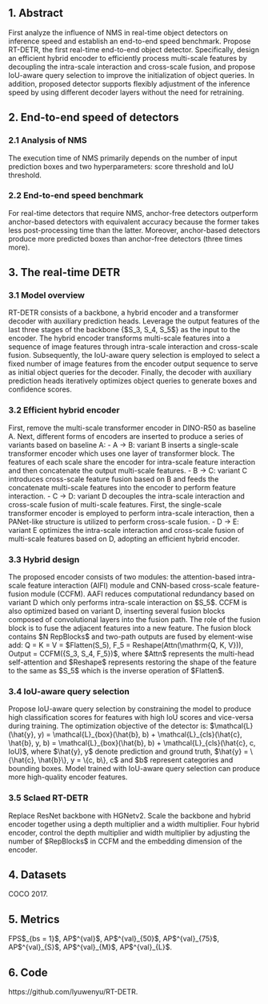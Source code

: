 <h2>1. Abstract</h2>
First analyze the influence of NMS in real-time object detectors on inference speed and establish an end-to-end speed benchmark. Propose RT-DETR, the first real-time end-to-end object detector. Specifically, design an efficient hybrid encoder to efficiently process multi-scale features by decoupling the intra-scale interaction and cross-scale fusion, and propose IoU-aware query selection to improve the initialization of object queries. In addition, proposed detector supports flexibly adjustment of the inference speed by using different decoder layers without the need for retraining.
<h2>2. End-to-end speed of detectors</h2>
<h3>2.1 Analysis of NMS</h3>
The execution time of NMS primarily depends on the number of input prediction boxes and two hyperparameters: score threshold and IoU threshold.
<h3>2.2 End-to-end speed benchmark</h3>
For real-time detectors that require NMS, anchor-free detectors outperform anchor-based detectors with equivalent accuracy because the former takes less post-processing time than the latter. Moreover, anchor-based detectors produce more predicted boxes than anchor-free detectors (three times more).
<h2>3. The real-time DETR</h2>
<h3>3.1 Model overview</h3>
RT-DETR consists of a backbone, a hybrid encoder and a transformer decoder with auxiliary prediction heads. Leverage the output features of the last three stages of the backbone {$S_3, S_4, S_5$} as the input to the encoder. The hybrid encoder transforms multi-scale features into a sequence of image features through intra-scale interaction and cross-scale fusion. Subsequently, the IoU-aware query selection is employed to select a fixed number of image features from the encoder output sequence to serve as initial object queries for the decoder. Finally, the decoder with auxiliary prediction heads iteratively optimizes object queries to generate boxes and confidence scores.
<h3>3.2 Efficient hybrid encoder</h3>
First, remove the multi-scale transformer encoder in DINO-R50 as baseline A. Next, different forms of encoders are inserted to produce a series of variants based on baseline A:
- A -> B: variant B inserts a single-scale transformer encoder which uses one layer of transformer block. The features of each scale share the encoder for intra-scale feature interaction and then concatenate the output multi-scale features.
- B -> C: variant C introduces cross-scale feature fusion based on B and feeds the concatenate multi-scale features into the encoder to perform feature interaction.
- C -> D: variant D decouples the intra-scale interaction and cross-scale fusion of multi-scale features. First, the single-scale transformer encoder is employed to perform intra-scale interaction, then a PANet-like structure is utilized to perform cross-scale fusion.
- D -> E: variant E optimizes the intra-scale interaction and cross-scale fusion of multi-scale features based on D, adopting an efficient hybrid encoder.
<h3>3.3 Hybrid design</h3>
The proposed encoder consists of two modules: the attention-based intra-scale feature interaction (AIFI) module and CNN-based cross-scale feature-fusion module (CCFM). AAFI reduces computational redundancy based on variant D which only performs intra-scale interaction on $S_5$. CCFM is also optimized based on variant D, inserting several fusion blocks composed of convolutional layers into the fusion path. The role of the fusion block is to fuse the adjacent features into a new feature. The fusion block contains $N RepBlocks$ and two-path outputs are fused by element-wise add: Q = K = V = $Flatten(S_5), F_5 = Reshape(Attn(\mathrm{Q, K, V})), Output = CCFM({S_3, S_4, F_5})$, where $Attn$ represents the multi-head self-attention and $Reshape$ represents restoring the shape of the feature to the same as $S_5$ which is the inverse operation of $Flatten$.
<h3>3.4 IoU-aware query selection</h3>
Propose IoU-aware query selection by constraining the model to produce high classification scores for features with high IoU scores and vice-versa during training. The optimization objective of the detector is: $\mathcal{L}(\hat{y}, y) = \mathcal{L}_{box}(\hat{b}, b) + \mathcal{L}_{cls}(\hat{c}, \hat{b}, y, b) = \mathcal{L}_{box}(\hat{b}, b) + \mathcal{L}_{cls}(\hat{c}, c, IoU)$, where $\hat{y}, y$ denote prediction and ground truth, $\hat{y} = \{\hat{c}, \hat{b}\}, y = \{c, b\}, c$ and $b$ represent categories and bounding boxes. Model trained with IoU-aware query selection can produce more high-quality encoder features.
<h3>3.5 Sclaed RT-DETR</h3>
Replace ResNet backbone with HGNetv2. Scale the backbone and hybrid encoder together using a depth multiplier and a width multiplier. Four hybrid encoder, control the depth multiplier and width multiplier by adjusting the number of $RepBlocks$ in CCFM and the embedding dimension of the encoder.
<h2>4. Datasets</h2>
COCO 2017.
<h2>5. Metrics</h2>
FPS$_{bs = 1}$, AP$^{val}$, AP$^{val}_{50}$, AP$^{val}_{75}$, AP$^{val}_{S}$, AP$^{val}_{M}$, AP$^{val}_{L}$.
<h2>6. Code</h2>
https://github.com/lyuwenyu/RT-DETR.